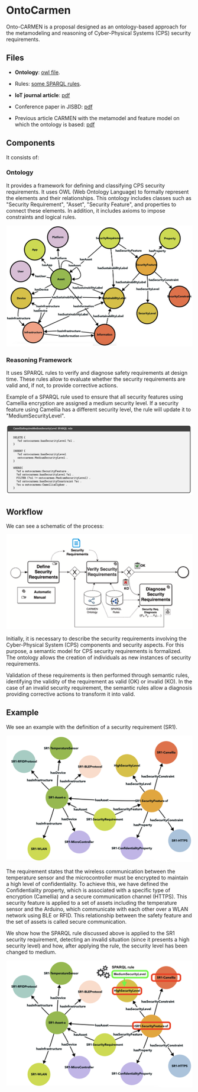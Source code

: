 # OntoCarmen

Onto-CARMEN is a proposal designed as an ontology-based approach for the metamodeling and reasoning of Cyber-Physical Systems (CPS) security requirements.


## Files

- **Ontology**: [owl file](Ontology/OntoCarmen.owx).
- Rules: [some SPARQL rules](Ontology/Queries%20SPARQL.md).

- **IoT journal article**: [pdf](/Papers/IoT%20202023%20-%20OntoCarmen.pdf)
- Conference paper in JISBD: [pdf](/Papers/JISBD%202023%20-%20OntoCarmen.pdf)
- Previous article CARMEN with the metamodel and feature model on which the ontology is based: [pdf](/Papers/CI%20202021%20-%2020Carmen.pdf)



## Components

It consists of:

### Ontology

It provides a framework for defining and classifying CPS security requirements. It uses OWL (Web Ontology Language) to formally represent the elements and their relationships. This ontology includes classes such as "Security Requirement", "Asset", "Security Feature", and properties to connect these elements. In addition, it includes axioms to impose constraints and logical rules.

![](img/ontology.png)



### Reasoning Framework

It uses SPARQL rules to verify and diagnose safety requirements at design time. These rules allow to evaluate whether the security requirements are valid and, if not, to provide corrective actions.

Example of a SPARQL rule used to ensure that all security features using Camellia encryption are assigned a medium security level. If a security feature using Camellia has a different security level, the rule will update it to "MediumSecurityLevel".

![](img/rule.png)



## Workflow 

We can see a schematic of the process:

![](img/process.png)

Initially, it is necessary to describe the security requirements involving the Cyber-Physical System (CPS) components and security aspects. For this purpose, a semantic model for CPS security requirements is formalized. The ontology allows the creation of individuals as new instances of security requirements.

Validation of these requirements is then performed through semantic rules, identifying the validity of the requirement as valid (OK) or invalid (KO). In the case of an invalid security requirement, the semantic rules allow a diagnosis providing corrective actions to transform it into valid.




## Example 

We see an example with the definition of a security requirement (SR1).

![](img/SR1.png)

The requirement states that the wireless communication between the temperature sensor and the microcontroller must be encrypted to maintain a high level of confidentiality. To achieve this, we have defined the Confidentiality property, which is associated with a specific type of encryption (Camellia) and a secure communication channel (HTTPS). This security feature is applied to a set of assets including the temperature sensor and the Arduino, which communicate with each other over a WLAN network using BLE or RFID. This relationship between the safety feature and the set of assets is called secure communication.

We show how the SPARQL rule discussed above is applied to the SR1 security requirement, detecting an invalid situation (since it presents a high security level) and how, after applying the rule, the security level has been changed to medium.

![](img/ruleapplication.png)


